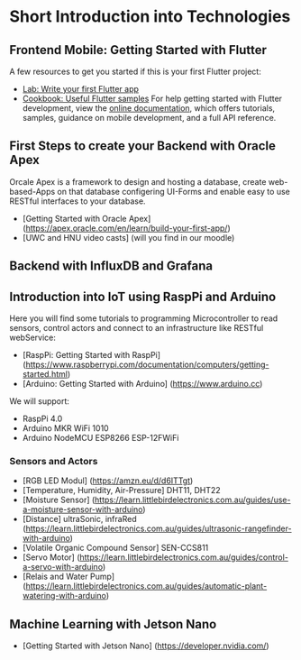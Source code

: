 # Short Introduction into Technologies
## Frontend Mobile: Getting Started with Flutter
A few resources to get you started if this is your first Flutter project:
- [Lab: Write your first Flutter app](https://docs.flutter.dev/get-started/codelab)
- [Cookbook: Useful Flutter samples](https://docs.flutter.dev/cookbook)
For help getting started with Flutter development, view the
[online documentation](https://docs.flutter.dev/), which offers tutorials,
samples, guidance on mobile development, and a full API reference.

## First Steps to create your Backend with Oracle Apex
Orcale Apex is a framework to design and hosting a database, create web-based-Apps on that database configering UI-Forms and enable easy to use RESTful interfaces to your database.
- [Getting Started with Oracle Apex] (https://apex.oracle.com/en/learn/build-your-first-app/)
- [UWC and HNU video casts] (will you find in our moodle)
## Backend with InfluxDB and Grafana
## Introduction into IoT using RaspPi and Arduino
Here you will find some tutorials to programming Microcontroller to read sensors, control actors and connect to an infrastructure like RESTful webService:
- [RaspPi: Getting Started with RaspPi] (https://www.raspberrypi.com/documentation/computers/getting-started.html)
- [Arduino: Getting Started with Arduino] (https://www.arduino.cc)

We will support:
- RaspPi 4.0
- Arduino MKR WiFi 1010
- Arduino NodeMCU ESP8266 ESP-12FWiFi

### Sensors and Actors
- [RGB LED Modul] (https://amzn.eu/d/d6ITTgt)
- [Temperature, Humidity, Air-Pressure] DHT11, DHT22
- [Moisture Sensor] (https://learn.littlebirdelectronics.com.au/guides/use-a-moisture-sensor-with-arduino)
- [Distance] ultraSonic, infraRed (https://learn.littlebirdelectronics.com.au/guides/ultrasonic-rangefinder-with-arduino)
- [Volatile Organic Compound Sensor] SEN-CCS811
- [Servo Motor] (https://learn.littlebirdelectronics.com.au/guides/control-a-servo-with-arduino)
- [Relais and Water Pump] (https://learn.littlebirdelectronics.com.au/guides/automatic-plant-watering-with-arduino)
  
## Machine Learning with Jetson Nano
- [Getting Started with Jetson Nano] (https://developer.nvidia.com/)

